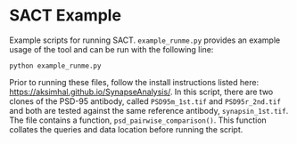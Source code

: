 # SACT Example

Example scripts for running SACT.  `example_runme.py` provides an example usage of the tool and can be run with the following line: 
 ```
 python example_runme.py
 ```

 Prior to running these files, follow the install instructions listed here: <https://aksimhal.github.io/SynapseAnalysis/>.  In this script, there are two clones of the PSD-95 antibody, called `PSD95m_1st.tif` and `PSD95r_2nd.tif` and both are tested against the same reference antibody, `synapsin_1st.tif`.  The file contains a function, `psd_pairwise_comparison()`.  This function collates the queries and data location before running the script.  

 